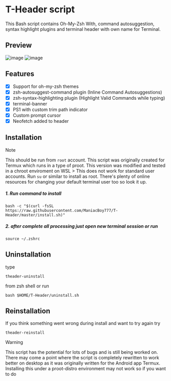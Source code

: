 # T-Header script
This Bash script contains Oh-My-Zsh With, command autosuggestion, syntax highlight plugins and terminal header with own name for Terminal. 
## Preview
![image](https://github.com/ManiacBoy777/T-Header/assets/29928632/c5c270b7-e13f-4f2d-9a6b-a43d982cacb8)
![image](https://github.com/ManiacBoy777/T-Header/assets/29928632/ffc1b07e-11b6-4561-b0c0-f738a472958c)

## Features

- [x] Support for oh-my-zsh themes
- [x] zsh-autosuggest-command plugin
        (Inline Command Autosuggestions)
- [x] zsh-syntax-highlighting plugin
        (Highlight Valid Commands while typing)
- [x] terminal-banner
- [x] PS1 with custom trim path indicator
- [x] Custom prompt cursor
- [x] Neofetch added to header

## Installation
> [!NOTE]
> This should be run from `root` account. This script was originally created for Termux which runs in a type of proot. This version was modified and tested in a chroot enviroment on WSL > 
> This does not work for standard user accounts. Run ```su``` or similar to install as root. There's plenty of online resources for changing your default terminal user too so look it up.

##### 1. Run command to install
```
bash -c "$(curl -fsSL https://raw.githubusercontent.com/ManiacBoy777/T-Header/master/install.sh)"
```
##### 2. after complete all processing just open new terminal session or run 
```
source ~/.zshrc
```

## Uninstallation

type
```
theader-uninstall
```
from zsh shell or run 
```
bash $HOME/T-Header/uninstall.sh
```

## Reinstallation

If you think something went wrong during install and want to try again try
```
theader-reinstall
```

> [!WARNING]
> This script has the potential for lots of bugs and is still being worked on. There may come a point where the script is completely rewritten to work better on desktop as it was originally written for the Android app Termux.
> Installing this under a proot-distro environment may not work so if you want to do
